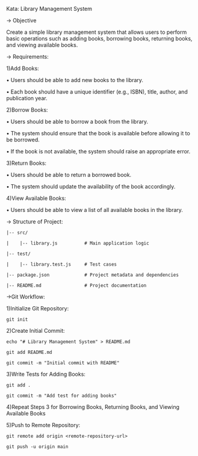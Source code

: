 Kata: Library Management System

-> Objective

Create a simple library management system that allows users to perform basic operations such as adding books, borrowing books, returning books, and viewing available books.

-> Requirements:

1)Add Books:

• Users should be able to add new books to the library.

• Each book should have a unique identifier (e.g., ISBN), title, author, and publication year.

2)Borrow Books:

• Users should be able to borrow a book from the library.

• The system should ensure that the book is available before allowing it to be borrowed.

• If the book is not available, the system should raise an appropriate error.

3)Return Books:

• Users should be able to return a borrowed book.

• The system should update the availability of the book accordingly.

4)View Available Books:

• Users should be able to view a list of all available books in the library.

-> Structure of Project:

    |-- src/

    |    |-- library.js          # Main application logic

    |-- test/

    |    |-- library.test.js     # Test cases

    |-- package.json             # Project metadata and dependencies

    |-- README.md                # Project documentation
    
->Git Workflow:

1)Initialize Git Repository:

    git init
    
2)Create Initial Commit:

    echo "# Library Management System" > README.md

    git add README.md

    git commit -m "Initial commit with README"
    
3)Write Tests for Adding Books:

    git add .
  
    git commit -m "Add test for adding books"
    
4)Repeat Steps 3 for Borrowing Books, Returning Books, and Viewing Available Books

5)Push to Remote Repository:

    git remote add origin <remote-repository-url>

    git push -u origin main
